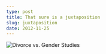 ```yaml
---
type: post
title: That sure is a juxtaposition
slug: juxtaposition
date: 2012-11-25
---
```


![Divorce vs. Gender Studies](/assets/gender/divorce-v-genderstudies.jpg)
